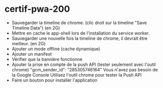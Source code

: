 # certif-pwa-200

* Sauvegarder la timeline de chrome. (clic droit sur la timeline "Save Timeline Data") (en 2G)
* Mettre en cache le app-shell lors de l'installation du service worker.
* Sauvegarder une nouvelle fois la timeline de chrome, il devrait être meilleur. (en 2G)
* Ajouter un mode offline (cache dynamique)
* Ajouter un manifest
* Vérifier que la bannière fonctionne
* Ajouter la prise en compte de la push API (tester seulement avec l'outil chrome)
      "gcm_sender_id": "285305746164"
      Vous n'avez pas besoin de la Google Console
      Utilisez l'outil chrome pour tester la Push API
* Faire un bouton pour installer l'application
